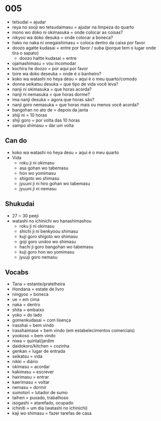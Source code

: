 # 005

- tetsudai = ajudar
- reya no sooji wo tetsudaimasu = ajudar na limpeza do quarto
- mono wo doko ni okimasuka = onde colocar as coisas?
- nikyoo wa doko desuka = onde colocar a boneca?
- hako no naka ni onegaishimasu = coloca dentro da caixa por favor
- doozo agatte kudasai = entre por favor / suba (porque tem o lugar onde tira o sapato)
  - doozo haitte kudasai = entre
- ojamashimasu = vou incomodar
- kochira he doozo = por aqui por favor
- toire wa doko deseuka = onde é o banheiro?
- koko wa watashi no heya desu = aqui é o meu quarto/comodo
- donna seikatsu desuka = que tipo de vida você leva?
- nanji ni okimasuka = que horas acorda?
- nanji ni nemasuka = que horas dorme?
- ima nanji desuka = agora que horas são?
- nanji goro nemasuka = que horas mais ou menos você acorda?
- bangohan no ato de = depois da janta
- shiji ni = 10 horas
- shiji goro = por volta das 10 horas
- sampo shimasu = dar um volta

## Can do

- koko wa watashi no heya desu = aqui é o meu quarto
- Vida
  - roku ji ni okimasu
  - asa gohan wo tabemasu
  - hon wo yomimasu
  - shigoto wo shimasu
  - jyuuni ji ni hiro gohan wo tabemasu
  - jyuuni ji ni nemasu

## Shukudai

- 27 ~ 30 peeji
- watashi no ichinichi wo hanashimashou
  - roku ji ni okimasu
  - shichi ji ni benkyoou shimasu
  - kuji goro shigoto wo shimasu
  - goji goro undoo wo shimasu
  - hachi ji goro bangohan wo tabemasu
  - kuji goro hon wo yomimasu
  - jyuuji goro nemasu

## Vocabs

- Tana = estante/pratelheira
- Hondana = estate de livro
- ningyoo = boneca
- ue = em cima
- naka = dentro
- shita = embaixo
- yoko = do lado
- gomenkudasai = com lisença
- irasshai = bem vindo
- irasshaimase = bem vindo (em estabelecimentos comerciais)
- yookoso = bem vindo
- niwa = quintal/jardim
- daidokoro/kitchen = cozinha
- genkan = lugar de entrada
- seikatsu = vida
- nikki = diário
- okimasu = acordar
- kakimasu = escrever
- hairimasu = entrar
- kaerimasu = voltar
- nemasu = dormir
- sumotori = lutador de sumo
- taihen = puxado, trabalhoso
- isogashi = atarefado, ocupado
- ichiniti = um dia (watashi no ichinichi)
- kaji wo shimasu = fazer tarefas de casa
